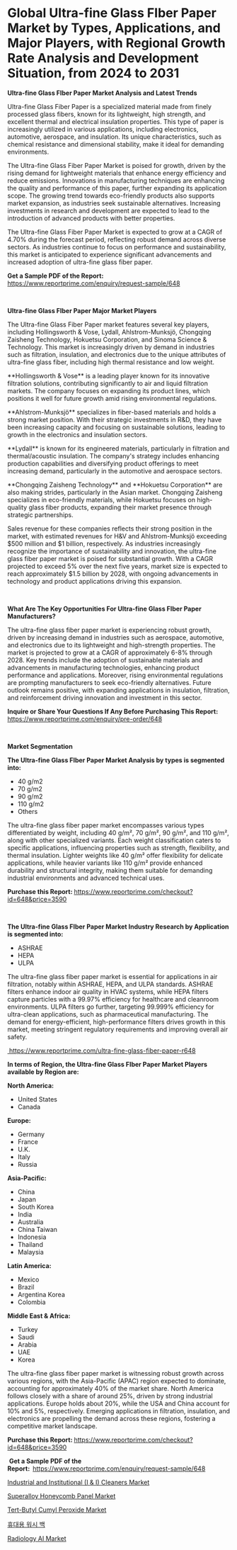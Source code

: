 <p><h1>Global Ultra-fine Glass FIber Paper Market by Types, Applications, and Major Players, with Regional Growth Rate Analysis and Development Situation, from 2024 to 2031</h1></p><p><strong>Ultra-fine Glass FIber Paper Market Analysis and Latest Trends</strong></p>
<p><p>Ultra-fine Glass Fiber Paper is a specialized material made from finely processed glass fibers, known for its lightweight, high strength, and excellent thermal and electrical insulation properties. This type of paper is increasingly utilized in various applications, including electronics, automotive, aerospace, and insulation. Its unique characteristics, such as chemical resistance and dimensional stability, make it ideal for demanding environments.</p><p>The Ultra-fine Glass Fiber Paper Market is poised for growth, driven by the rising demand for lightweight materials that enhance energy efficiency and reduce emissions. Innovations in manufacturing techniques are enhancing the quality and performance of this paper, further expanding its application scope. The growing trend towards eco-friendly products also supports market expansion, as industries seek sustainable alternatives. Increasing investments in research and development are expected to lead to the introduction of advanced products with better properties.</p><p>The Ultra-fine Glass Fiber Paper Market is expected to grow at a CAGR of 4.70% during the forecast period, reflecting robust demand across diverse sectors. As industries continue to focus on performance and sustainability, this market is anticipated to experience significant advancements and increased adoption of ultra-fine glass fiber paper.</p></p>
<p><strong>Get a Sample PDF of the Report:&nbsp;</strong> <a href="https://www.reportprime.com/enquiry/request-sample/648">https://www.reportprime.com/enquiry/request-sample/648</a></p>
<p>&nbsp;</p>
<p><strong>Ultra-fine Glass FIber Paper Major Market Players</strong></p>
<p><p>The Ultra-fine Glass Fiber Paper market features several key players, including Hollingsworth & Vose, Lydall, Ahlstrom-Munksjö, Chongqing Zaisheng Technology, Hokuetsu Corporation, and Sinoma Science & Technology. This market is increasingly driven by demand in industries such as filtration, insulation, and electronics due to the unique attributes of ultra-fine glass fiber, including high thermal resistance and low weight.</p><p>**Hollingsworth & Vose** is a leading player known for its innovative filtration solutions, contributing significantly to air and liquid filtration markets. The company focuses on expanding its product lines, which positions it well for future growth amid rising environmental regulations.</p><p>**Ahlstrom-Munksjö** specializes in fiber-based materials and holds a strong market position. With their strategic investments in R&D, they have been increasing capacity and focusing on sustainable solutions, leading to growth in the electronics and insulation sectors.</p><p>**Lydall** is known for its engineered materials, particularly in filtration and thermal/acoustic insulation. The company's strategy includes enhancing production capabilities and diversifying product offerings to meet increasing demand, particularly in the automotive and aerospace sectors.</p><p>**Chongqing Zaisheng Technology** and **Hokuetsu Corporation** are also making strides, particularly in the Asian market. Chongqing Zaisheng specializes in eco-friendly materials, while Hokuetsu focuses on high-quality glass fiber products, expanding their market presence through strategic partnerships.</p><p>Sales revenue for these companies reflects their strong position in the market, with estimated revenues for H&V and Ahlstrom-Munksjö exceeding $500 million and $1 billion, respectively. As industries increasingly recognize the importance of sustainability and innovation, the ultra-fine glass fiber paper market is poised for substantial growth. With a CAGR projected to exceed 5% over the next five years, market size is expected to reach approximately $1.5 billion by 2028, with ongoing advancements in technology and product applications driving this expansion.</p></p>
<p>&nbsp;</p>
<p><strong>What Are The Key Opportunities For Ultra-fine Glass FIber Paper Manufacturers?</strong></p>
<p><p>The ultra-fine glass fiber paper market is experiencing robust growth, driven by increasing demand in industries such as aerospace, automotive, and electronics due to its lightweight and high-strength properties. The market is projected to grow at a CAGR of approximately 6-8% through 2028. Key trends include the adoption of sustainable materials and advancements in manufacturing technologies, enhancing product performance and applications. Moreover, rising environmental regulations are prompting manufacturers to seek eco-friendly alternatives. Future outlook remains positive, with expanding applications in insulation, filtration, and reinforcement driving innovation and investment in this sector.</p></p>
<p><strong>Inquire or Share Your Questions If Any Before Purchasing This Report:</strong> <a href="https://www.reportprime.com/enquiry/pre-order/648">https://www.reportprime.com/enquiry/pre-order/648</a></p>
<p>&nbsp;</p>
<p><strong>Market Segmentation</strong></p>
<p><strong>The Ultra-fine Glass FIber Paper Market Analysis by types is segmented into:</strong></p>
<p><ul><li>40 g/m2</li><li>70 g/m2</li><li>90 g/m2</li><li>110 g/m2</li><li>Others</li></ul></p>
<p><p>The ultra-fine glass fiber paper market encompasses various types differentiated by weight, including 40 g/m², 70 g/m², 90 g/m², and 110 g/m², along with other specialized variants. Each weight classification caters to specific applications, influencing properties such as strength, flexibility, and thermal insulation. Lighter weights like 40 g/m² offer flexibility for delicate applications, while heavier variants like 110 g/m² provide enhanced durability and structural integrity, making them suitable for demanding industrial environments and advanced technical uses.</p></p>
<p><strong>Purchase this Report:&nbsp;</strong><a href="https://www.reportprime.com/checkout?id=648&price=3590">https://www.reportprime.com/checkout?id=648&price=3590</a></p>
<p>&nbsp;</p>
<p><strong>The Ultra-fine Glass FIber Paper Market Industry Research by Application is segmented into:</strong></p>
<p><ul><li>ASHRAE</li><li>HEPA</li><li>ULPA</li></ul></p>
<p><p>The ultra-fine glass fiber paper market is essential for applications in air filtration, notably within ASHRAE, HEPA, and ULPA standards. ASHRAE filters enhance indoor air quality in HVAC systems, while HEPA filters capture particles with a 99.97% efficiency for healthcare and cleanroom environments. ULPA filters go further, targeting 99.999% efficiency for ultra-clean applications, such as pharmaceutical manufacturing. The demand for energy-efficient, high-performance filters drives growth in this market, meeting stringent regulatory requirements and improving overall air safety.</p></p>
<p><a href="https://www.reportprime.com/ultra-fine-glass-fiber-paper-r648">&nbsp;https://www.reportprime.com/ultra-fine-glass-fiber-paper-r648</a></p>
<p><strong>In terms of Region, the Ultra-fine Glass FIber Paper Market Players available by Region are:</strong></p>
<p>
    <p> <strong> North America: </strong>
        <ul>
            <li>United States</li>
            <li>Canada</li>
        </ul>
        </p> 
    <p> <strong> Europe: </strong>
        <ul>
            <li>Germany</li>
            <li>France</li>
            <li>U.K.</li>
            <li>Italy</li>
            <li>Russia</li>
        </ul>
        </p> 
    <p> <strong> Asia-Pacific: </strong>
        <ul>
            <li>China</li>
            <li>Japan</li>
            <li>South Korea</li>
            <li>India</li>
            <li>Australia</li>
            <li>China Taiwan</li>
            <li>Indonesia</li>
            <li>Thailand</li>
            <li>Malaysia</li>
        </ul>
        </p> 
    <p> <strong> Latin America: </strong>
        <ul>
            <li>Mexico</li>
            <li>Brazil</li>
            <li>Argentina Korea</li>
            <li>Colombia</li>
        </ul>
        </p> 
    <p> <strong> Middle East & Africa: </strong>
        <ul>
            <li>Turkey</li>
            <li>Saudi</li>
            <li>Arabia</li>
            <li>UAE</li>
            <li>Korea</li>
        </ul>
    </p>
    </p>
<p><p>The ultra-fine glass fiber paper market is witnessing robust growth across various regions, with the Asia-Pacific (APAC) region expected to dominate, accounting for approximately 40% of the market share. North America follows closely with a share of around 25%, driven by strong industrial applications. Europe holds about 20%, while the USA and China account for 10% and 5%, respectively. Emerging applications in filtration, insulation, and electronics are propelling the demand across these regions, fostering a competitive market landscape.</p></p>
<p><strong>Purchase this Report: </strong><a href="https://www.reportprime.com/checkout?id=648&price=3590">https://www.reportprime.com/checkout?id=648&price=3590</a></p>
<p>&nbsp;<strong>Get a Sample PDF of the Report:&nbsp;&nbsp;</strong><a href="https://www.reportprime.com/enquiry/request-sample/648">https://www.reportprime.com/enquiry/request-sample/648</a></p>
<p><strong></strong></p>
<p><p><a href="https://www.linkedin.com/pulse/industrial-institutional-i-cleaners-market-size-growing-mpx4f?trackingId=I71BLIMdQRSWYGEBG1%2BygQ%3D%3D">Industrial and Institutional (I & I) Cleaners Market</a></p><p><a href="https://github.com/RickHolmes3/Market-Research-Report-List-6/blob/main/superalloy-honeycomb-panel-market.md">Superalloy Honeycomb Panel Market</a></p><p><a href="https://github.com/Krish2023na/Market-Research-Report-List-6/blob/main/tert-butyl-cumyl-peroxide-market.md">Tert-Butyl Cumyl Peroxide Market</a></p><p><a href="https://medium.com/@nargishussain12/%ED%9C%B4%EB%8C%80%EC%9A%A9-%EC%84%B8%ED%83%81-%EA%B0%80%EB%B0%A9-%EC%8B%9C%EC%9E%A5-%EA%B8%80%EB%A1%9C%EB%B2%8C-%EC%8B%9C%EC%9E%A5-%EC%A0%90%EC%9C%A0%EC%9C%A8-%EB%B0%8F-%EC%88%9C%EC%9C%84-%EC%A0%84%EC%B2%B4-%ED%8C%90%EB%A7%A4-%EB%B0%8F-%EC%88%98%EC%9A%94-%EC%98%88%EC%B8%A1-2024-2031-de480e9294c2">휴대용 워시 백</a></p><p><a href="https://medium.com/@kareeout89567/radiology-ai-market-trends-and-strategic-market-insights-2024-2031-4241723cc918">Radiology AI Market</a></p></p>